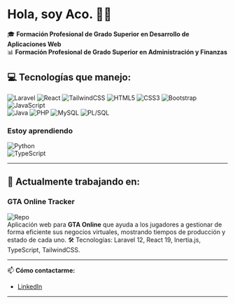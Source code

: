 # Hola, soy Aco. 🤙🏻

<!--
**imAko097/imAko097** is a ✨ _special_ ✨ repository because its `README.md` (this file) appears on your GitHub profile.

Here are some ideas to get you started:

- 🔭 I’m currently working on ...
- 🌱 I’m currently learning ...
- 👯 I’m looking to collaborate on ...
- 🤔 I’m looking for help with ...
- 💬 Ask me about ...
- 📫 How to reach me: ...
- 😄 Pronouns: ...
- ⚡ Fun fact: ...
-->

🎓 **Formación Profesional de Grado Superior en Desarrollo de Aplicaciones Web**  
📊 **Formación Profesional de Grado Superior en Administración y Finanzas**

## 💻 Tecnologías que manejo:

![Laravel](https://img.shields.io/badge/Laravel-FF2D20?logo=laravel&logoColor=white) 
![React](https://img.shields.io/badge/React-20232A?logo=react&logoColor=61DAFB) 
![TailwindCSS](https://img.shields.io/badge/Tailwind_CSS-38B2AC?logo=tailwind-css&logoColor=white) 
![HTML5](https://img.shields.io/badge/HTML5-E34F26?logo=html5&logoColor=white)
![CSS3](https://img.shields.io/badge/CSS3-1572B6?logo=css&logoColor=white)
![Bootstrap](https://img.shields.io/badge/Bootstrap-7952B3?logo=bootstrap&logoColor=white)
![JavaScript](https://img.shields.io/badge/JavaScript-F7DF1E?logo=javascript&logoColor=black)  
![Java](https://img.shields.io/badge/Java-007396?logo=java&logoColor=white) 
![PHP](https://img.shields.io/badge/PHP-777BB4?logo=php&logoColor=white) 
![MySQL](https://img.shields.io/badge/MySQL-4479A1?logo=mysql&logoColor=white)
![PL/SQL](https://img.shields.io/badge/PL_SQL-FF0000?logo=oracle&logoColor=white)

### Estoy aprendiendo
![Python](https://img.shields.io/badge/Python-3776AB?logo=python&logoColor=white)  
![TypeScript](https://img.shields.io/badge/TypeScript-007ACC?logo=typescript&logoColor=white)  

---

## 🚧 Actualmente trabajando en:

### GTA Online Tracker
![Repo](https://img.shields.io/badge/GitHub-GTA%20Online%20Tracker-181717?logo=github)<br>
  Aplicación web para **GTA Online** que ayuda a los jugadores a gestionar de forma eficiente sus negocios virtuales, mostrando tiempos de producción y estado de cada uno.
  🛠️ Tecnologías: Laravel 12, React 19, Inertia.js, TypeScript, TailwindCSS.

---

📫 **Cómo contactarme:**  
- [LinkedIn](https://www.linkedin.com/in/acoid%C3%A1n-betancor-arocha-797b20196/)

---
